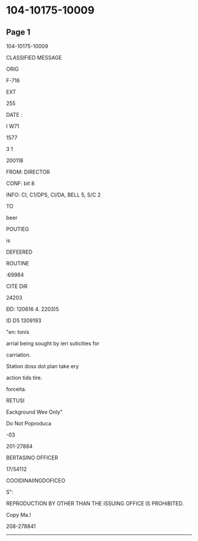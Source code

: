 # 104-10175-10009

## Page 1

104-10175-10009

CLASSIFIED MESSAGE

ORIG

F-716

EXT

255

DATE :

I W71

1577

3 1

200118

FROM: DIRECTOR

CONF: bit 8

INFO: CI, C1/DPS, CI/DA, BELL 5, S/C 2

TO

beer

POUTIEG

is

DEFEERED

ROUTINE

:69984

CITE DiR

24203

ĐD: 120616 4. 2203)5

ID D5 1309193

"en: tonis

arrial being sought by ieri suticities for

carriation.

Station doss dot plan take ery

action tids tire.

forceita.

RETUSI

Eackground Wee Only"

Do Not Poproduca

-03

201-27884

BERTASINO OFFICER

17/54112

COOIDINAIINGDOFICEO

S":

REPRODUCTION BY OTHER THAN THE ISSUING OFFICE IS PROHIBITED.

Copy Ma.!

208-278841

---

